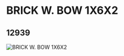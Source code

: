 # BRICK W. BOW 1X6X2
## 12939
![BRICK W. BOW 1X6X2](https://lc-www-live-s.legocdn.com/media/bricks/5/2/6023878.jpg)